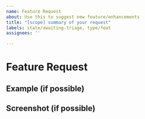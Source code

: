 ```yaml
---
name: Feature Request
about: Use this to suggest new feature/enhancements
title: "[scope] summary of your request"
labels: state/awaiting-triage, type/feat
assignees: ''

---
```


# Feature Request
<!--
  Explain your request in great detail (required).

  Things to consider:
   - Why should we add this feature/enhancement
   - What problem(s) does it solve
   - Complexity
   - How we should implement it
-->

## Example (if possible)
<!--
  If possible demonstrate your request via a JSFiddle.

  How to create an example:
   1. Open the following JSFiddle - https://jsfiddle.net/31d6y7mn
   2. Click "Fork" at the top
   3. Add the HTML, CSS and JavaScript which shows your request 
   4. Click "Save" at the top
   5. Copy the URL of your fiddle and link it here
-->

## Screenshot (if possible)
<!--
  If possible include images or gifs of your request.

  E.g. new component request should include images of the component
  in other frameworks and on websites.
  
  If your looking for a tool we recommend ShareX - https://github.com/ShareX/ShareX
-->
